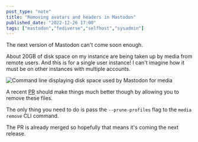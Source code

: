 ```yaml
---
post_type: "note" 
title: "Removing avatars and headers in Mastodon"
published_date: "2022-12-26 17:00"
tags: ["mastodon","fediverse","selfhost","sysadmin"]
---
```


The next version of Mastodon can't come soon enough. 

About 20GB of disk space on my instance are being taken up by media from remote users. And this is for a single user instance! I can't imagine how it must be on other instances with multiple accounts. 

![Command line displaying disk space used by Mastodon for media](/assets/images/feed/mastodon-media-usage.png)

A recent [PR](https://github.com/mastodon/mastodon/pull/22149) should make things much better though by allowing you to remove these files. 

The only thing you need to do is pass the `--prune-profiles` flag to the `media remove` CLI command. 

The PR is already merged so hopefully that means it's coming the next release. 
